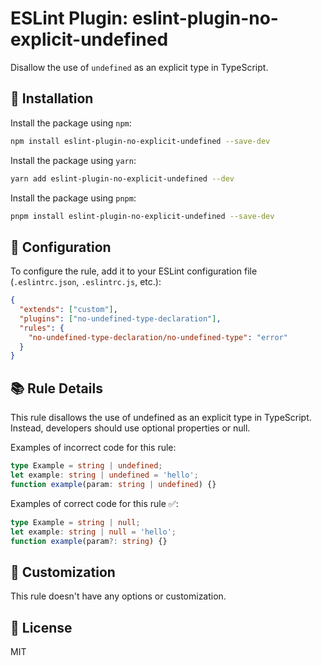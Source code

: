 # ESLint Plugin: eslint-plugin-no-explicit-undefined

Disallow the use of `undefined` as an explicit type in TypeScript.

## 🚀 Installation

Install the package using `npm`:

```bash
npm install eslint-plugin-no-explicit-undefined --save-dev
```

Install the package using `yarn`:

```bash
yarn add eslint-plugin-no-explicit-undefined --dev
```

Install the package using `pnpm`:

```bash
pnpm install eslint-plugin-no-explicit-undefined --save-dev
```

## 📝 Configuration

To configure the rule, add it to your ESLint configuration file (`.eslintrc.json`, `.eslintrc.js`, etc.):

```json
{
  "extends": ["custom"],
  "plugins": ["no-undefined-type-declaration"],
  "rules": {
    "no-undefined-type-declaration/no-undefined-type": "error"
  }
}
```

## 📚 Rule Details

This rule disallows the use of undefined as an explicit type in TypeScript. Instead, developers should use optional properties or null.

Examples of incorrect code for this rule:

```ts
type Example = string | undefined;
let example: string | undefined = 'hello';
function example(param: string | undefined) {}
```

Examples of correct code for this rule ✅:

```ts
type Example = string | null;
let example: string | null = 'hello';
function example(param?: string) {}
```

## 🔧 Customization

This rule doesn't have any options or customization.

## 📃 License

MIT
